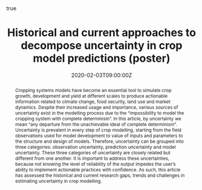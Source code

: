 ---
title: Historical and current approaches to decompose uncertainty in crop model predictions (poster)
event: iCROPM2020 International Symposium
event_url: https://www.icropm2020.org/

location: Le Corum Montpellier France
address:
  street: Place Charles de Gaulle
  city: Montpellier
  region: France
  postcode: '34000'
  country: France

summary: We explored the diverse statistical approaches used to decompose crop model uncertainty
abstract: "Cropping systems models have become an essential tool to simulate crop growth, development and yield at different scales to produce actionable information related to climate change, food security, land use and market dynamics. Despite their increased usage and importance, various sources of uncertainty exist in the modelling process due to the “impossibility to model the cropping system with complete determinism”. In this article, by uncertainty we mean “any departure from the unachievable ideal of complete determinism”. Uncertainty is prevalent in every step of crop modelling, starting from the field observations used for model development to value of inputs and parameters to the structure and design of models. Therefore, uncertainty can be grouped into three categories: observation  uncertainty, prediction uncertainty and model uncertainty. These three categories of uncertainty are closely related but different from one another. It is important to address these uncertainties, because not knowing the level of reliability of the output impedes the user’s ability to implement actionable practices with confidence. As such, this article has assessed the historical and current research gaps, trends and challenges in estimating uncertainty in crop modelling."

# Talk start and end times.
#   End time can optionally be hidden by prefixing the line with `#`.
date: "2020-02-03T09:00:00Z"
date_end: "2020-02-05T18:00:00Z"
all_day: false

# Schedule page publish date (NOT talk date).
publishDate: "2020-02-28T00:00:00Z"

authors: [Chapagain R, Ojeda JJ, Mohammed C, Brown J, Remenyi T, Harris R]
tags: [Modelling, Input Uncertainty, Structure Uncertainty, Parameter Uncertainty, Data]

# Is this a featured talk? (true/false)
featured: false

image:
  caption: ''
  focal_point: Right

url_code: ""
url_pdf: "https://www.dropbox.com/s/ayhehyq6519i13f/Ojeda%20et%20al.%2C%202020%20icrop2020.pdf?dl=0"
url_slides: ""
url_video: ""

# Markdown Slides (optional).
#   Associate this talk with Markdown slides.
#   Simply enter your slide deck's filename without extension.
#   E.g. `slides = "example-slides"` references `content/slides/example-slides.md`.
#   Otherwise, set `slides = ""`.
# slides: example

# Projects (optional).
#   Associate this post with one or more of your projects.
#   Simply enter your project's folder or file name without extension.
#   E.g. `projects = ["internal-project"]` references `content/project/deep-learning/index.md`.
#   Otherwise, set `projects = []`.
projects:
- internal-project

# Enable math on this page?
math: true
---